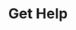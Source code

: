 ---
id: get-help
title: Get Help
description: Still having trouble? Our expert support team will get you back up and running in no time.
order: 4
---
